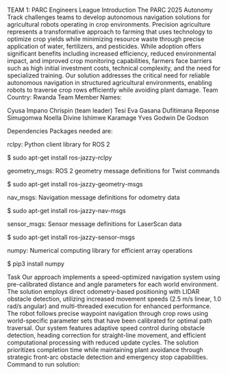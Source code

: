TEAM 1: PARC Engineers League
Introduction
The PARC 2025 Autonomy Track challenges teams to develop autonomous navigation solutions for agricultural robots operating in crop environments. Precision agriculture represents a transformative approach to farming that uses technology to optimize crop yields while minimizing resource waste through precise application of water, fertilizers, and pesticides. While adoption offers significant benefits including increased efficiency, reduced environmental impact, and improved crop monitoring capabilities, farmers face barriers such as high initial investment costs, technical complexity, and the need for specialized training. Our solution addresses the critical need for reliable autonomous navigation in structured agricultural environments, enabling robots to traverse crop rows efficiently while avoiding plant damage.
Team Country: Rwanda
Team Member Names:

Cyusa Impano Chrispin (team leader)
Tesi Eva Gasana
Dufitimana Reponse
Simugomwa Noella Divine 
Ishimwe Karamage Yves
Godwin De Godson

Dependencies
Packages needed are:

rclpy: Python client library for ROS 2

$ sudo apt-get install ros-jazzy-rclpy


geometry_msgs: ROS 2 geometry message definitions for Twist commands

$ sudo apt-get install ros-jazzy-geometry-msgs


nav_msgs: Navigation message definitions for odometry data

$ sudo apt-get install ros-jazzy-nav-msgs


sensor_msgs: Sensor message definitions for LaserScan data

$ sudo apt-get install ros-jazzy-sensor-msgs


numpy: Numerical computing library for efficient array operations

$ pip3 install numpy



Task
Our approach implements a speed-optimized navigation system using pre-calibrated distance and angle parameters for each world environment. The solution employs direct odometry-based positioning with LIDAR obstacle detection, utilizing increased movement speeds (2.5 m/s linear, 1.0 rad/s angular) and multi-threaded execution for enhanced performance. The robot follows precise waypoint navigation through crop rows using world-specific parameter sets that have been calibrated for optimal path traversal. Our system features adaptive speed control during obstacle detection, heading correction for straight-line movement, and efficient computational processing with reduced update cycles. The solution prioritizes completion time while maintaining plant avoidance through strategic front-arc obstacle detection and emergency stop capabilities.
Command to run solution:
